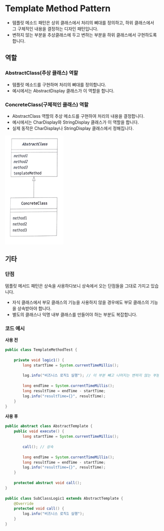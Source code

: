 # Template Method Pattern

- 템플릿 메소드 패턴은 상위 클래스에서 처리의 뼈대를 정의하고, 하위 클래스에서 그 구체적인 내용을 결정하는 디자인 패턴입니다.
- 변하지 않는 부분을 추상클래스에 두고 변하는 부분을 하위 클래스에서 구현하도록 합니다.

## 역할

### AbstractClass(추상 클래스) 역할

- 템플릿 메소드를 구현하며 처리의 뼈대를 정의합니다.
- 예시에서는 AbstractDisplay 클래스가 이 역할을 합니다.

### ConcreteClass(구체적인 클래스) 역할

- AbstractClass 역할의 추상 메소드를 구현하여 처리의 내용을 결정합니다.
- 예시에서는 CharDisplay와 StringDisplay 클래스가 이 역할을 합니다.
- 실제 동작은 CharDisplay나 StringDisplay 클래스에서 정해집니다.

![템플릿 메서드 패턴](../image/template_method.png)

## 기타 

### 단점

템플릿 메서드 패턴은 상속을 사용하다보니 상속에서 오는 단점들을 그대로 가지고 있습니다.

- 자식 클래스에서 부모 클래스의 기능을 사용하지 않을 경우에도 부모 클래스의 기능을 상속받아야 합니다.
- 별도의 클래스나 익명 내부 클래스를 만들어야 하는 부분도 복잡합니다.

### 코드 예시

**사용 전**

```java
public class TemplateMethodTest {

    private void logic1() {
        long startTime = System.currentTimeMillis();
        
        log.info("비즈니스 로직1 실행"); // 이 부분 뺴고 나머지는 변하지 않는 부분
        
        long endTime = System.currentTimeMillis();
        long resultTime = endTime - startTime;
        log.info("resultTime={}", resultTime);
    }
}
```

**사용 후**

```java
public abstract class AbstractTemplate {
    public void execute() {
        long startTime = System.currentTimeMillis();
        
        call(); // 상속
        
        long endTime = System.currentTimeMillis();
        long resultTime = endTime - startTime;
        log.info("resultTime={}", resultTime);
    }
    
    protected abstract void call();
}

public class SubClassLogic1 extends AbstractTemplate {
    @Override
    protected void call() {
        log.info("비즈니스 로직1 실행");
    }
}
```




